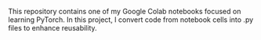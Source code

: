 This repository contains one of my Google Colab notebooks focused on learning PyTorch. In this project, I convert code from notebook cells into .py files to enhance reusability.
